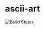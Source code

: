 # ascii-art
[![Build Status](https://travis-ci.org/binodnme/ascii-art.svg?branch=master)](https://travis-ci.org/binodnme/ascii-art)